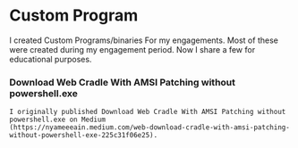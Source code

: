 # Custom Program
 I created Custom Programs/binaries For my engagements. Most of these were created during my engagement period. Now I share a few for educational purposes.

### Download Web Cradle With AMSI Patching without powershell.exe
```
I originally published Download Web Cradle With AMSI Patching without powershell.exe on Medium
(https://nyameeeain.medium.com/web-download-cradle-with-amsi-patching-without-powershell-exe-225c31f06e25).
```
